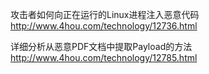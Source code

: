 
攻击者如何向正在运行的Linux进程注入恶意代码 http://www.4hou.com/technology/12736.html

详细分析从恶意PDF文档中提取Payload的方法 http://www.4hou.com/technology/12785.html
